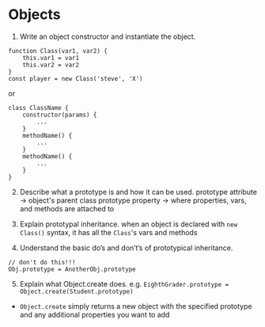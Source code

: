 # Objects


1. Write an object constructor and instantiate the object.

```
function Class(var1, var2) {
    this.var1 = var1
    this.var2 = var2
}
const player = new Class('steve', 'X')
```

or 

```
class ClassName {
    constructor(params) { 
        ...
    }
    methodName() {
        ...
    }
    methodName() { 
        ...
    } 
}
```


2. Describe what a prototype is and how it can be used.
prototype attribute -> object's parent class
prototype property -> where properties, vars, and methods are attached to

3. Explain prototypal inheritance.
when an object is declared with `new Class()` syntax, it has all the `Class`'s vars and methods 

4. Understand the basic do’s and don’t’s of prototypical inheritance.
```
// don't do this!!!
Obj.prototype = AnotherObj.prototype
```

5. Explain what Object.create does.
e.g. `EighthGrader.prototype = Object.create(Student.prototype)`

- `Object.create` simply returns a new object with the specified prototype and any additional properties you want to add


